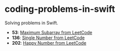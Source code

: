 # coding-problems-in-swift
Solving problems in Swift.

- **53**: [Maximum Subarray from LeetCode](https://leetcode.com/problems/maximum-subarray/)
- **136**: [Single Number from LeetCode](https://leetcode.com/problems/single-number/)
- **202**: [Happy Number from LeetCode](https://leetcode.com/problems/happy-number/)